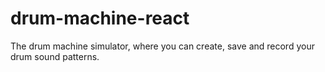 # drum-machine-react
The drum machine simulator, where you can create, save and record your drum sound patterns.
